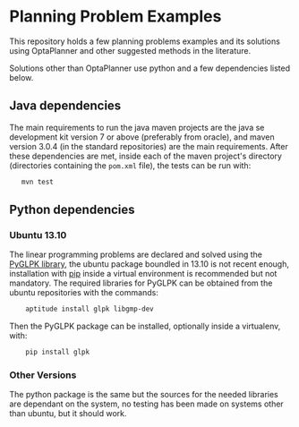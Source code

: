 # Planning Problem Examples

This repository holds a few planning problems examples and its
solutions using OptaPlanner and other suggested methods in the
literature.

Solutions other than OptaPlanner use python and a few dependencies
listed below.

## Java dependencies

The main requirements to run the java maven projects are the java
se development kit version 7 or above (preferably from oracle), and
maven version 3.0.4 (in the standard repositories) are the main
requirements. After these dependencies are met, inside each of the
maven project's directory (directories containing the `pom.xml`
file), the tests can be run with:

```sh
   mvn test
```


## Python dependencies

### Ubuntu 13.10

The linear programming problems are declared and solved using the
[PyGLPK library](http://tfinley.net/software/pyglpk/discussion.html), the ubuntu package boundled in 13.10 is not recent
enough, installation with [pip](http://www.pip-installer.org/en/latest/) inside a virtual environment is
recommended but not mandatory. The required libraries for PyGLPK
can be obtained from the ubuntu repositories with the commands:

```sh
    aptitude install glpk libgmp-dev
```

Then the PyGLPK package can be installed, optionally inside a
virtualenv, with:

```sh
    pip install glpk
```


### Other Versions

The python package is the same but the sources for the needed
libraries are dependant on the system, no testing has been made on
systems other than ubuntu, but it should work.
